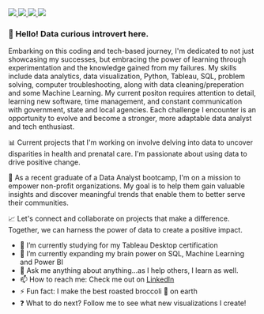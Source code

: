 
<div id="badges">
  <a href="https://www.linkedin.com/in/julyndav/">
    <img src="https://img.shields.io/badge/julyndav-white?style=plastic&logo=linkedin&logoColor=white&labelColor=blue&color=blue&cacheSeconds=3600&link=https%3A%2F%2Fwww.linkedin.com%2Fin%2Fjulyndav%2F)"/>
  </a>
  <a href="https://public.tableau.com/app/profile/julynda.vaughn/vizzes">
    <img src="https://img.shields.io/badge/julyndav-white?style=plastic&logo=tableau&logoColor=white&label=Vizzes&labelColor=orange&color=orange&cacheSeconds=3600&link=https%3A%2F%2Fpublic.tableau.com%2Fapp%2Fprofile%2Fjulynda.vaughn%2Fvizzes"/>
  </a> 
  <a href="https://www.kaggle.com/julyndav/code">
    <img src="https://img.shields.io/badge/julyndav-white?style=plastic&logo=kaggle&logoColor=white&label=my%20kaggle&labelColor=black&color=black&cacheSeconds=3600&link=https%3A%2F%2Fwww.kaggle.com%2Fjulyndav%2Fcode"/>
  </a>
 <a href="mailto:julynda@proton.me">
    <img src="https://img.shields.io/badge/Email-ProtonMail-8B89CC?style=plastic&logo=protonmail" />
  </a>
 
</div>


### 👋 Hello! Data curious introvert here.

Embarking on this coding and tech-based journey, I'm dedicated to not just showcasing my successes, but embracing the power of learning through experimentation and the knowledge gained from my failures. My skills include data analytics, data visualization, Python, Tableau, SQL, problem solving, computer troubleshooting, along with data cleaning/preperation and some Machine Learning. My current positon requires attention to detail, learning new software, time management, and constant communication with government, state and local agencies. Each challenge I encounter is an opportunity to evolve and become a stronger, more adaptable data analyst and tech enthusiast.

📊 Current projects that I'm working on involve delving into data to uncover disparities in health and prenatal care. I'm passionate about using data to drive positive change.

🚀 As a recent graduate of a Data Analyst bootcamp, I'm on a mission to empower non-profit organizations. My goal is to help them gain valuable insights and discover 
meaningful trends that enable them to better serve their communities.

📈 Let's connect and collaborate on projects that make a difference. Together, we can harness the power of data to create a positive impact.

- 📝 I’m currently studying for my Tableau Desktop certification
- 🧠 I’m currently expanding my brain power on SQL, Machine Learning and Power BI
- 💬 Ask me anything about anything...as I help others, I learn as well.
- 📫 How to reach me: Check me out on <a href="https://www.linkedin.com/in/julyndav/">LinkedIn</a>
- ⚡ Fun fact: I make the best roasted broccoli 🥦 on earth
- ❓ What to do next? Follow me to see what new visualizations I create!
